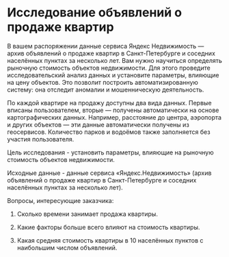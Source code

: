 # Исследование объявлений о продаже квартир

В вашем распоряжении данные сервиса Яндекс Недвижимость — архив объявлений о продаже квартир в Санкт-Петербурге и соседних населённых пунктах за несколько лет. Вам нужно научиться определять рыночную стоимость объектов недвижимости. Для этого проведите исследовательский анализ данных и установите параметры, влияющие на цену объектов. Это позволит построить автоматизированную систему: она отследит аномалии и мошенническую деятельность.

По каждой квартире на продажу доступны два вида данных. Первые вписаны пользователем, вторые — получены автоматически на основе картографических данных. Например, расстояние до центра, аэропорта и других объектов — эти данные автоматически получены из геосервисов. Количество парков и водоёмов также заполняется без участия пользователя.

Цель исследования - установить параметры, влияющие на рыночную стоимость объектов недвижимости.

Исходные данные - данные сервиса «Яндекс.Недвижимость» (архив объявлений о продаже квартир в Санкт-Петербурге и соседних населённых пунктах за несколько лет).

Вопросы, интересующие заказчика:

1. Сколько времени занимает продажа квартиры. 

2. Какие факторы больше всего влияют на стоимость квартиры.

3. Какая средняя стоимость квартиры в 10 населённых пунктов с наибольшим числом объявлений.
